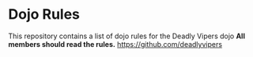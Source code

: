Dojo Rules
==========

This repository contains a list of dojo rules for the Deadly Vipers dojo
**All members should read the rules.**
https://github.com/deadlyvipers
